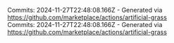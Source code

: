 Commits: 2024-11-27T22:48:08.166Z - Generated via https://github.com/marketplace/actions/artificial-grass
<br>
Commits: 2024-11-27T22:48:08.166Z - Generated via https://github.com/marketplace/actions/artificial-grass
<br>
